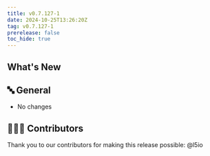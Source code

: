 ```yaml
---
title: v0.7.127-1
date: 2024-10-25T13:26:20Z
tag: v0.7.127-1
prerelease: false
toc_hide: true
---
```


## What's New
## 🔤 General
* No changes

## 👨🏽‍💻 Contributors

Thank you to our contributors for making this release possible:
@l5io
